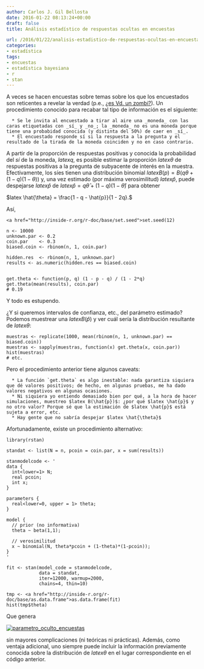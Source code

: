 ```yaml
---
author: Carlos J. Gil Bellosta
date: 2016-01-22 08:13:24+00:00
draft: false
title: Análisis estadístico de respuestas ocultas en encuestas

url: /2016/01/22/analisis-estadistico-de-respuestas-ocultas-en-encuestas/
categories:
- estadística
tags:
- encuestas
- estadística bayesiana
- r
- stan
---
```


A veces se hacen encuestas sobre temas sobre los que los encuestados son reticentes a revelar la verdad (p.e., [¿es Vd. un zombi?](http://www.datanalytics.com/2016/01/21/a-cuantos-zombis-conoces/)). Un procedimiento conocido para recabar tal tipo de información es el siguiente:



	  * Se le invita al encuestado a tirar al aire una _moneda_ con las caras etiquetadas con _sí_ y _no_; la _moneda_ no es una moneda porque tiene una probabidad conocida (y distinta del 50%) de caer en _sí_.
	  * El encuestado responde sí si la respuesta a la pregunta y el resultado de la tirada de la moneda coinciden y no en caso contrario.

A partir de la proporción de respuestas positivas y conocida la probabilidad del _sí_ de la moneda, $latex q$, es posible estimar la proporción $latex \theta$ de respuestas positivas a la pregunta de subyacente de interés en la muestra. Efectivamente, los síes tienen una distribución binomial $latex B(p) = B(q\theta + (1-q)(1-\theta))$ y, una vez estimado (por máxima verosimilitud) $latex \hat{p}$, puede despejarse $latex \hat{p}$ de $latex \hat{p} = q\hat{\theta} + (1-q)(1-\hat{\theta})$ para obtener


$latex \hat{\theta} = \frac{1 - q - \hat{p}}{1 - 2q}.$


Así,








    <a href="http://inside-r.org/r-doc/base/set.seed">set.seed(12)
     
    n <- 10000
    unknown.par <- 0.2
    coin.par    <- 0.3
    biased.coin <- rbinom(n, 1, coin.par)
     
    hidden.res  <- rbinom(n, 1, unknown.par)
    results <- as.numeric(hidden.res == biased.coin)
     
     
    get.theta <- function(p, q) (1 - p - q) / (1 - 2*q)
    get.theta(mean(results), coin.par)
    # 0.19








Y todo es estupendo.

¿Y si queremos intervalos de confianza, etc., del parámetro estimado? Podemos muestrear una $latex B(\hat{p})$ y ver cuál sería la distribución resultante de $latex \theta$:








    muestras <- replicate(1000, mean(rbinom(n, 1, unknown.par) == biased.coin))
    muestras <- sapply(muestras, function(x) get.theta(x, coin.par))
    hist(muestras)
    # etc.








Pero el procedimiento anterior tiene algunos caveats:



	  * La función `get.theta` es algo inestable: nada garantiza siquiera que dé valores positivos; de hecho, en algunas pruebas, me ha dado valores negativos en algunas ocasiones.
	  * Ni siquiera yo entiendo demasiado bien por qué, a la hora de hacer simulaciones, muestreo $latex B(\hat{p})$: ¿por qué $latex \hat{p}$ y no otro valor? Porque sé que la estimación de $latex \hat{p}$ está sujeta a error, etc.
	  * Hay gente que no sabría despejar $latex \hat{\theta}$

Afortunadamente, existe un procedimiento alternativo:








    library(rstan)
     
    standat <- list(N = n, pcoin = coin.par, x = sum(results))
     
    stanmodelcode <- '
    data {
      int<lower=1> N;
      real pcoin;
      int x;
    }
     
    parameters {
      real<lower=0, upper = 1> theta;
    }
     
    model {
      // prior (no informativa)
      theta ~ beta(1,1);
     
      // verosimilitud
      x ~ binomial(N, theta*pcoin + (1-theta)*(1-pcoin));
    }
    '
     
    fit <- stan(model_code = stanmodelcode,
                data = standat,
                iter=12000, warmup=2000,
                chains=4, thin=10)
     
    tmp <- <a href="http://inside-r.org/r-doc/base/as.data.frame">as.data.frame(fit)
    hist(tmp$theta)








Que genera

[![parametro_oculto_encuestas](/wp-uploads/2016/01/parametro_oculto_encuestas.png)
](/wp-uploads/2016/01/parametro_oculto_encuestas.png)

sin mayores complicaciones (ni teóricas ni prácticas). Además, como ventaja adicional, uno siempre puede incluir la información previamente conocida sobre la distribución de $latex \theta$ en el lugar correspondiente en el código anterior.
